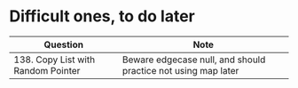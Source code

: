 # Difficult ones, to do later
| Question                | Note                         
| ------------------------| ------------------------------ 
| 138. Copy List with Random Pointer | Beware edgecase null, and should practice not using map later
